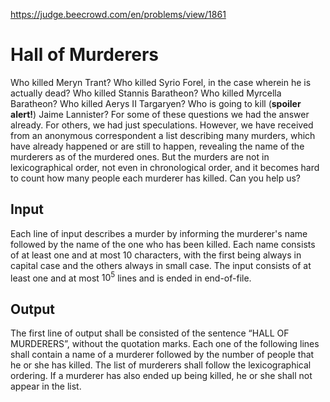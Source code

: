 https://judge.beecrowd.com/en/problems/view/1861

# Hall of Murderers

Who killed Meryn Trant? Who killed Syrio Forel, in the case wherein he is
actually dead? Who killed Stannis Baratheon? Who killed Myrcella Baratheon? Who
killed Aerys II Targaryen? Who is going to kill (**spoiler alert!**) Jaime
Lannister? For some of these questions we had the answer already. For others, we
had just speculations. However, we have received from an anonymous correspondent
a list describing many murders, which have already happened or are still to
happen, revealing the name of the murderers as of the murdered ones. But the
murders are not in lexicographical order, not even in chronological order, and
it becomes hard to count how many people each murderer has killed. Can you help
us?

## Input

Each line of input describes a murder by informing the murderer's name followed
by the name of the one who has been killed. Each name consists of at least one
and at most 10 characters, with the first being always in capital case and the
others always in small case. The input consists of at least one and at most
$10^5$ lines and is ended in end-of-file.

## Output

The first line of output shall be consisted of the sentence “HALL OF MURDERERS”,
without the quotation marks. Each one of the following lines shall contain a
name of a murderer followed by the number of people that he or she has killed.
The list of murderers shall follow the lexicographical ordering. If a murderer
has also ended up being killed, he or she shall not appear in the list.
